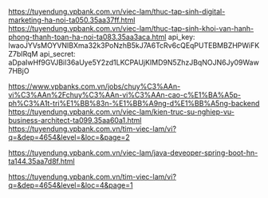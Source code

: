 https://tuyendung.vpbank.com.vn/viec-lam/thuc-tap-sinh-digital-marketing-ha-noi-ta050.35aa37ff.html
https://tuyendung.vpbank.com.vn/viec-lam/thuc-tap-sinh-khoi-van-hanh-phong-thanh-toan-ha-noi-ta083.35aa3aca.html
api_key: lwaoJYVsMOYVNIBXma32k3PoNzhB5kJ7A6TcRv6cQEqPUTEBMBZHPWiFKZ7bIRqM
api_secret: aDpaIwHf9GVJBiI36aUye5Y2zd1LKCPAUjKIMD9N5ZhzJBqNOJN6Jy09Waw7HBjO

https://www.vpbanks.com.vn/jobs/chuy%C3%AAn-vi%C3%AAn%2Fchuy%C3%AAn-vi%C3%AAn-cao-c%E1%BA%A5p-ph%C3%A1t-tri%E1%BB%83n-%E1%BB%A9ng-d%E1%BB%A5ng-backend
https://tuyendung.vpbank.com.vn/viec-lam/kien-truc-su-nghiep-vu-business-architect-ta099.35aa60a1.html
https://tuyendung.vpbank.com.vn/tim-viec-lam/vi?q=&dep=4654&level=&loc=&page=2


https://tuyendung.vpbank.com.vn/viec-lam/java-deveoper-spring-boot-hn-ta144.35aa7d8f.html

https://tuyendung.vpbank.com.vn/tim-viec-lam/vi?q=&dep=4654&level=&loc=4&page=1
